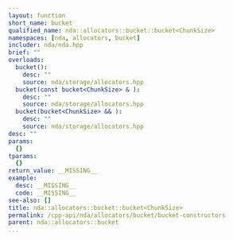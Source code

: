 ```yaml
---
layout: function
short_name: bucket
qualified_name: nda::allocators::bucket::bucket<ChunkSize>
namespaces: [nda, allocators, bucket]
includer: nda/nda.hpp
brief: ""
overloads:
  bucket():
    desc: ""
    source: nda/storage/allocators.hpp
  bucket(const bucket<ChunkSize> & ):
    desc: ""
    source: nda/storage/allocators.hpp
  bucket(bucket<ChunkSize> && ):
    desc: ""
    source: nda/storage/allocators.hpp
desc: ""
params:
  {}
tparams:
  {}
return_value: __MISSING__
example:
  desc: __MISSING__
  code: __MISSING__
see-also: []
title: nda::allocators::bucket::bucket<ChunkSize>
permalink: /cpp-api/nda/allocators/bucket/bucket-constructors
parent: nda::allocators::bucket
...
```


